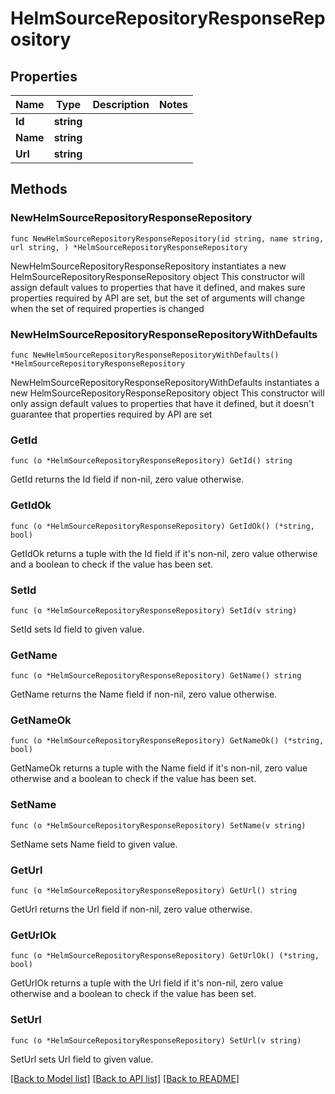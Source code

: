 # HelmSourceRepositoryResponseRepository

## Properties

Name | Type | Description | Notes
------------ | ------------- | ------------- | -------------
**Id** | **string** |  | 
**Name** | **string** |  | 
**Url** | **string** |  | 

## Methods

### NewHelmSourceRepositoryResponseRepository

`func NewHelmSourceRepositoryResponseRepository(id string, name string, url string, ) *HelmSourceRepositoryResponseRepository`

NewHelmSourceRepositoryResponseRepository instantiates a new HelmSourceRepositoryResponseRepository object
This constructor will assign default values to properties that have it defined,
and makes sure properties required by API are set, but the set of arguments
will change when the set of required properties is changed

### NewHelmSourceRepositoryResponseRepositoryWithDefaults

`func NewHelmSourceRepositoryResponseRepositoryWithDefaults() *HelmSourceRepositoryResponseRepository`

NewHelmSourceRepositoryResponseRepositoryWithDefaults instantiates a new HelmSourceRepositoryResponseRepository object
This constructor will only assign default values to properties that have it defined,
but it doesn't guarantee that properties required by API are set

### GetId

`func (o *HelmSourceRepositoryResponseRepository) GetId() string`

GetId returns the Id field if non-nil, zero value otherwise.

### GetIdOk

`func (o *HelmSourceRepositoryResponseRepository) GetIdOk() (*string, bool)`

GetIdOk returns a tuple with the Id field if it's non-nil, zero value otherwise
and a boolean to check if the value has been set.

### SetId

`func (o *HelmSourceRepositoryResponseRepository) SetId(v string)`

SetId sets Id field to given value.


### GetName

`func (o *HelmSourceRepositoryResponseRepository) GetName() string`

GetName returns the Name field if non-nil, zero value otherwise.

### GetNameOk

`func (o *HelmSourceRepositoryResponseRepository) GetNameOk() (*string, bool)`

GetNameOk returns a tuple with the Name field if it's non-nil, zero value otherwise
and a boolean to check if the value has been set.

### SetName

`func (o *HelmSourceRepositoryResponseRepository) SetName(v string)`

SetName sets Name field to given value.


### GetUrl

`func (o *HelmSourceRepositoryResponseRepository) GetUrl() string`

GetUrl returns the Url field if non-nil, zero value otherwise.

### GetUrlOk

`func (o *HelmSourceRepositoryResponseRepository) GetUrlOk() (*string, bool)`

GetUrlOk returns a tuple with the Url field if it's non-nil, zero value otherwise
and a boolean to check if the value has been set.

### SetUrl

`func (o *HelmSourceRepositoryResponseRepository) SetUrl(v string)`

SetUrl sets Url field to given value.



[[Back to Model list]](../README.md#documentation-for-models) [[Back to API list]](../README.md#documentation-for-api-endpoints) [[Back to README]](../README.md)


